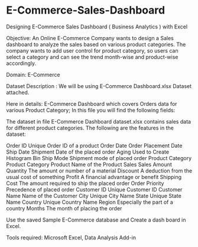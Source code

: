 # E-Commerce-Sales-Dashboard
Designing E-Commerce Sales Dashboard ( Business Analytics ) with  Excel


Objective: 
An Online E-Commerce Company wants to design a Sales dashboard to analyze the sales based on various product categories. 
The company wants to add user control for product category, so users can select a category and can see the trend month-wise and product-wise accordingly.  

Domain:  E-Commerce

Dataset Description : We will be using E-Commerce Dashboard.xlsx Dataset attached.

Here in details: E-Commerce Dashboard which covers Orders data for various Product Category; In this file you will find the following fields:

The dataset in file E-Commerce Dashboard dataset.xlsx contains sales data for different product categories. The following are the features in the dataset:

Order ID	              Unique Order ID of a product
Order Date	            Order Placement Date
Ship Date	              Shipment Date of the placed order
Aging	                  Used to Create Histogram Bin
Ship Mode	              Shipment mode of placed order
Product Category	      Product Category
Product	                Name of the Product
Sales	                  Sales Amount
Quantity              	The amount or number of a material
Discount	              A deduction from the usual cost of something
Profit	                A financial advantage or benefit
Shipping Cost	          The amount required to ship the placed order
Order Priority	        Precedence of placed order
Customer ID	            Unique Customer ID
Customer Name         	Name of the Customer
City	                  Unique City Name
State	                  Unique State Name
Country	                Unique Country Name
Region	                Especially the part of a country
Months	                The month of placing the order


Use the saved Sample E-Commerce database and Create a dash board in Excel.

Tools required: Microsoft Excel, Data Analysis Add-in
